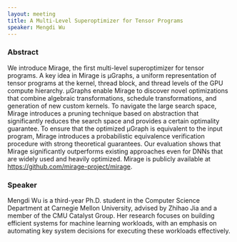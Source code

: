 ```yaml
---
layout: meeting
title: A Multi-Level Superoptimizer for Tensor Programs
speaker: Mengdi Wu
---
```


### Abstract

We introduce Mirage, the first multi-level superoptimizer for tensor programs. A key idea in Mirage is µGraphs, a uniform representation of tensor programs at the kernel, thread block, and thread levels of the GPU compute hierarchy. µGraphs enable Mirage to discover novel optimizations that combine algebraic transformations, schedule transformations, and generation of new custom kernels. To navigate the large search space, Mirage introduces a pruning technique based on abstraction that significantly reduces the search space and provides a certain optimality guarantee. To ensure that the optimized µGraph is equivalent to the input program, Mirage introduces a probabilistic equivalence verification procedure with strong theoretical guarantees. Our evaluation shows that Mirage significantly outperforms existing approaches even for DNNs that are widely used and heavily optimized. Mirage is publicly available at https://github.com/mirage-project/mirage.

### Speaker
Mengdi Wu is a third-year Ph.D. student in the Computer Science Department at Carnegie Mellon University, advised by Zhihao Jia and a member of the CMU Catalyst Group. Her research focuses on building efficient systems for machine learning workloads, with an emphasis on automating key system decisions for executing these workloads effectively.
